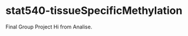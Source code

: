 stat540-tissueSpecificMethylation
=================================

Final Group Project
Hi from Analise.